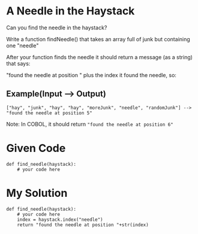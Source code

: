 # A Needle in the Haystack

Can you find the needle in the haystack?

Write a function findNeedle() that takes an array full of junk but containing one "needle"

After your function finds the needle it should return a message (as a string) that says:

"found the needle at position " plus the index it found the needle, so:

## Example(Input --> Output)

```
["hay", "junk", "hay", "hay", "moreJunk", "needle", "randomJunk"] --> "found the needle at position 5" 
```

Note: In COBOL, it should return ```"found the needle at position 6"```

# Given Code

```{python}
def find_needle(haystack):
    # your code here
```

# My Solution
```{python}
def find_needle(haystack):
    # your code here
    index = haystack.index("needle")
    return "found the needle at position "+str(index)
```
